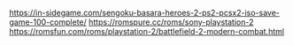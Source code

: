 https://in-sidegame.com/sengoku-basara-heroes-2-ps2-pcsx2-iso-save-game-100-complete/
https://romspure.cc/roms/sony-playstation-2
https://romsfun.com/roms/playstation-2/battlefield-2-modern-combat.html

